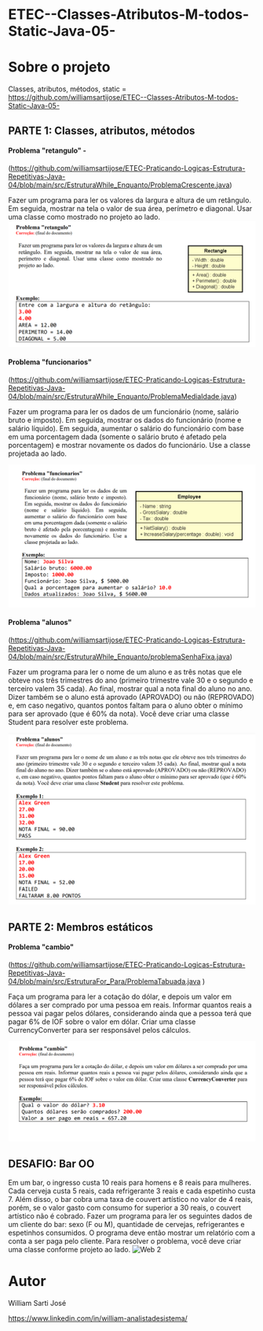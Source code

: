 # ETEC--Classes-Atributos-M-todos-Static-Java-05-


# Sobre o projeto



Classes, atributos, métodos, static  = https://github.com/williamsartijose/ETEC--Classes-Atributos-M-todos-Static-Java-05-


## PARTE 1: Classes, atributos, métodos
#### Problema "retangulo" -  
(https://github.com/williamsartijose/ETEC-Praticando-Logicas-Estrutura-Repetitivas-Java-04/blob/main/src/EstruturaWhile_Enquanto/ProblemaCrescente.java)

Fazer um programa para ler os valores da largura e altura de um
retângulo. Em seguida, mostrar na tela o valor de sua área,
perímetro e diagonal. Usar uma classe como mostrado no
projeto ao lado. 
![Web 2](https://github.com/williamsartijose/ETEC--Classes-Atributos-M-todos-Static-Java-05-/blob/main/1.PNG)

#### Problema "funcionarios"
(https://github.com/williamsartijose/ETEC-Praticando-Logicas-Estrutura-Repetitivas-Java-04/blob/main/src/EstruturaWhile_Enquanto/ProblemaMediaIdade.java)

Fazer um programa para ler os dados de um
funcionário (nome, salário bruto e imposto).
Em seguida, mostrar os dados do funcionário
(nome e salário líquido). Em seguida,
aumentar o salário do funcionário com base
em uma porcentagem dada (somente o salário
bruto é afetado pela porcentagem) e mostrar
novamente os dados do funcionário. Use a
classe projetada ao lado.

![Web 1](https://github.com/williamsartijose/ETEC--Classes-Atributos-M-todos-Static-Java-05-/blob/main/2.PNG)

#### Problema "alunos"
(https://github.com/williamsartijose/ETEC-Praticando-Logicas-Estrutura-Repetitivas-Java-04/blob/main/src/EstruturaWhile_Enquanto/problemaSenhaFixa.java)

Fazer um programa para ler o nome de um aluno e as três notas que ele obteve nos três trimestres do
ano (primeiro trimestre vale 30 e o segundo e terceiro valem 35 cada). Ao final, mostrar qual a nota
final do aluno no ano. Dizer também se o aluno está aprovado (APROVADO) ou não (REPROVADO)
e, em caso negativo, quantos pontos faltam para o aluno obter o mínimo para ser aprovado (que é 60%
da nota). Você deve criar uma classe Student para resolver este problema. 

![Web 1](https://github.com/williamsartijose/ETEC--Classes-Atributos-M-todos-Static-Java-05-/blob/main/3.PNG)


## PARTE 2: Membros estáticos 

#### Problema "cambio"
(https://github.com/williamsartijose/ETEC-Praticando-Logicas-Estrutura-Repetitivas-Java-04/blob/main/src/EstruturaFor_Para/ProblemaTabuada.java )

Faça um programa para ler a cotação do dólar, e depois um valor em dólares a ser comprado por uma
pessoa em reais. Informar quantos reais a pessoa vai pagar pelos dólares, considerando ainda que a
pessoa terá que pagar 6% de IOF sobre o valor em dólar. Criar uma classe CurrencyConverter para
ser responsável pelos cálculos. 

![Web 1](https://github.com/williamsartijose/ETEC--Classes-Atributos-M-todos-Static-Java-05-/blob/main/11.PNG)

## DESAFIO: Bar OO

Em um bar, o ingresso custa 10 reais para homens e 8 reais para mulheres. 
Cada cerveja custa 5 reais, cada refrigerante 3 reais e cada espetinho custa 
7. Além disso, o bar cobra uma taxa de couvert artístico no valor de 4 reais, 
porém, se o valor gasto com consumo for superior a 30 reais, o couvert 
artístico não é cobrado. Fazer um programa para ler os seguintes dados de 
um cliente do bar: sexo (F ou M), quantidade de cervejas, refrigerantes e 
espetinhos consumidos. O programa deve então mostrar um relatório com 
a conta a ser paga pelo cliente. 
Para resolver o problema, você deve criar uma classe conforme projeto ao 
lado.
![Web 2](https://github.com/williamsartijose/Desafio-BAR-em-JAVA-ECLIPSE-POO/blob/main/1.png)

# Autor

William Sarti José

https://www.linkedin.com/in/william-analistadesistema/
